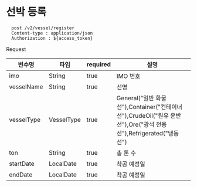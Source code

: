 # 선박 등록

```
  post /v2/vessel/register 
  Content-type : application/json
  Authorization : ${access_token}
```

Request

변수명| 타입  | required |설명
  ---|-----|----------|---|
imo| String |true|IMO 번호
vesselName| String |true|선명
vesselType| VesselType |true|General("일반 화물선"),Container("컨테이너선"),CrudeOil("원유 운반선"),Ore("광석 전용선"),Refrigerated("냉동선")
ton| String |true|총 톤 수
startDate| LocalDate |true|착공 예정일
endDate| LocalDate |true|착공 예정일